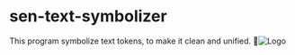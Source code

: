 # sen-text-symbolizer
This program symbolize text tokens, to make it clean and unified.
![Logo](https://github.com/nduy/sen-text-symbolizer/blob/master/logo/g4681.png)
